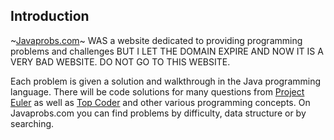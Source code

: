 ## Introduction
~[Javaprobs.com](http://www.javaprobs.com)~ WAS a website dedicated to providing programming problems and
challenges BUT I LET THE DOMAIN EXPIRE AND NOW IT IS A VERY BAD WEBSITE. DO NOT GO TO THIS WEBSITE.  


Each problem is given a solution and walkthrough in the Java programming language.
There will be code solutions for many questions from [Project Euler](http://www.projecteuler.com) as well
as [Top Coder](http://community.topcoder.com/tc?module=ProblemArchive) and other various
programming concepts.  On Javaprobs.com you can find problems by difficulty, data structure or
by searching.
